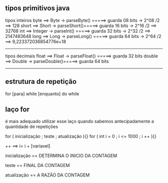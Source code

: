 ## tipos primitivos java

tipos inteiros
byte   ==> Byte    -> parseByte() =====> guarda 08 bits -> 2^08 /2 ==> 128
short  ==> Short   -> parseShort()=====> guarda 16 bits -> 2^16 /2 ==> 32768
int    ==> Integer -> parseInt()  =====> guarda 32 bits -> 2^32 /2 ==> 2147483648
long   ==> Long    -> parseLong() =====> guarda 64 bits -> 2^64 /2 ==> 9,223372036854776e+18
________________________________

tipos decimais
float  ==> Float  -> parseFloat() =====> guarda 32 bits
double ==> Double -> parseDouble()=====> guarda 64 bits
________________________________


## estrutura de repetição

for [para]
while [enquanto]
do while

## laço for
é mais adequado utilizar esse laço quando sabemos antecipadamente a quantidade de repetições

for ( inicialização ;   teste   ;  atualização ){}
for (   int i = 0   ; i <= 1000 ;      i ++    ){}

++ ==>  i= i + [variavel]

inicialização == DETERMINA O INICIO DA CONTAGEM

teste == FINAL DA CONTAGEM

atualização   == A RAZÃO DA CONTAGEM
